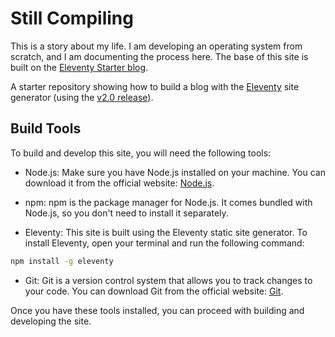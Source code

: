 # Still Compiling

This is a story about my life. I am developing an operating system from scratch, and I am documenting the process here. The base of this site is built on the [Eleventy Starter blog](https://github.com/11ty/eleventy-base-blog).

A starter repository showing how to build a blog with the [Eleventy](https://www.11ty.dev/) site generator (using the [v2.0 release](https://www.11ty.dev/blog/eleventy-v2/)).

## Build Tools

To build and develop this site, you will need the following tools:

- Node.js: Make sure you have Node.js installed on your machine. You can download it from the official website: [Node.js](https://nodejs.org/).

- npm: npm is the package manager for Node.js. It comes bundled with Node.js, so you don't need to install it separately.

- Eleventy: This site is built using the Eleventy static site generator. To install Eleventy, open your terminal and run the following command:

 ```bash
 npm install -g eleventy
 ```

- Git: Git is a version control system that allows you to track changes to your code. You can download Git from the official website: [Git](https://git-scm.com/).

Once you have these tools installed, you can proceed with building and developing the site.
